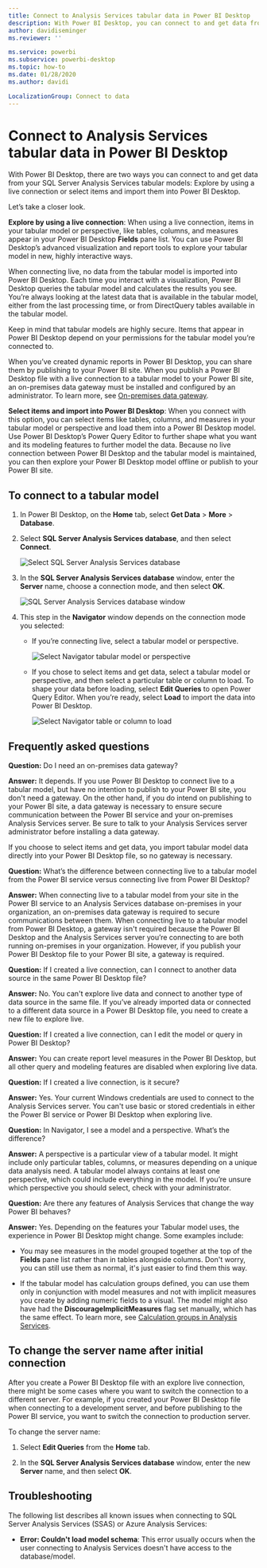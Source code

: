 ```yaml
---
title: Connect to Analysis Services tabular data in Power BI Desktop
description: With Power BI Desktop, you can connect to and get data from your SQL Server Analysis Services tabular models either by using a live connection or by selecting items to import into Power BI Desktop.
author: davidiseminger
ms.reviewer: ''

ms.service: powerbi
ms.subservice: powerbi-desktop
ms.topic: how-to
ms.date: 01/28/2020
ms.author: davidi

LocalizationGroup: Connect to data
---
```

# Connect to Analysis Services tabular data in Power BI Desktop
With Power BI Desktop, there are two ways you can connect to and get data from your SQL Server Analysis Services tabular models: Explore by using a live connection or select items and import them into Power BI Desktop.

Let’s take a closer look.

**Explore by using a live connection**: When using a live connection, items in your tabular model or perspective, like tables, columns, and measures appear in your Power BI Desktop **Fields** pane list. You can use Power BI Desktop’s advanced visualization and report tools to explore your tabular model in new, highly interactive ways.

When connecting live, no data from the tabular model is imported into Power BI Desktop. Each time you interact with a visualization, Power BI Desktop queries the tabular model and calculates the results you see. You’re always looking at the latest data that is available in the tabular model, either from the last processing time, or from DirectQuery tables available in the tabular model. 

Keep in mind that tabular models are highly secure. Items that appear in Power BI Desktop depend on your permissions for the tabular model you’re connected to.

When you’ve created dynamic reports in Power BI Desktop, you can share them by publishing to your Power BI site. When you publish a Power BI Desktop file with a live connection to a tabular model to your Power BI site, an on-premises data gateway must be installed and configured by an administrator. To learn more, see [On-premises data gateway](service-gateway-onprem.md).

**Select items and import into Power BI Desktop**: When you connect with this option, you can select items like tables, columns, and measures in your tabular model or perspective and load them into a Power BI Desktop model. Use Power BI Desktop’s Power Query Editor to further shape what you want and its modeling features to further model the data. Because no live connection between Power BI Desktop and the tabular model is maintained, you can then explore your Power BI Desktop model offline or publish to your Power BI site.

## To connect to a tabular model
1. In Power BI Desktop, on the **Home** tab, select **Get Data** > **More** > **Database**.
   
1. Select **SQL Server Analysis Services database**, and then select **Connect**.
   
   ![Select SQL Server Analysis Services database](media/desktop-analysis-services-tabular-data/pbid_sqlas_getdata_as.png)
3. In the **SQL Server Analysis Services database** window, enter the **Server** name, choose a connection mode, and then select **OK**.
   
   ![SQL Server Analysis Services database window](media/desktop-analysis-services-tabular-data/pbid_sqlas_getdata_as_server.png)
4. This step in the **Navigator** window depends on the connection mode you selected:

   - If you’re connecting live, select a tabular model or perspective.
  
      ![Select Navigator tabular model or perspective](media/desktop-analysis-services-tabular-data/pbid_sqlas_getdata_as_live.png)
   - If you chose to select items and get data, select a tabular model or perspective, and then select a particular table or column to load. To shape your data before loading, select **Edit Queries** to open Power Query Editor. When you’re ready, select **Load** to import the data into Power BI Desktop.

      ![Select Navigator table or column to load](media/desktop-analysis-services-tabular-data/pbid_sqlas_getdata_as_select.png)

## Frequently asked questions
**Question:** Do I need an on-premises data gateway?

**Answer:** It depends. If you use Power BI Desktop to connect live to a tabular model, but have no intention to publish to your Power BI site, you don't need a gateway. On the other hand, if you do intend on publishing to your Power BI site, a data gateway is necessary to ensure secure communication between the Power BI service and your on-premises Analysis Services server. Be sure to talk to your Analysis Services server administrator before installing a data gateway.

If you choose to select items and get data, you import tabular model data directly into your Power BI Desktop file, so no gateway is necessary.

**Question:** What’s the difference between connecting live to a tabular model from the Power BI service versus connecting live from Power BI Desktop?

**Answer:** When connecting live to a tabular model from your site in the Power BI service to an Analysis Services database on-premises in your organization, an on-premises data gateway is required to secure communications between them. When connecting live to a tabular model from Power BI Desktop, a gateway isn't required because the Power BI Desktop and the Analysis Services server you’re connecting to are both running on-premises in your organization. However, if you publish your Power BI Desktop file to your Power BI site, a gateway is required.

**Question:** If I created a live connection, can I connect to another data source in the same Power BI Desktop file?

**Answer:** No. You can't explore live data and connect to another type of data source in the same file. If you’ve already imported data or connected to a different data source in a Power BI Desktop file, you need to create a new file to explore live.

**Question:** If I created a live connection, can I edit the model or query in Power BI Desktop?

**Answer:** You can create report level measures in the Power BI Desktop, but all other query and modeling features are disabled when exploring live data.

**Question:** If I created a live connection, is it secure?

**Answer:** Yes. Your current Windows credentials are used to connect to the Analysis Services server. You can't use basic or stored credentials in either the Power BI service or Power BI Desktop when exploring live.

**Question:** In Navigator, I see a model and a perspective. What’s the difference?

**Answer:** A perspective is a particular view of a tabular model. It might include only particular tables, columns, or measures depending on a unique data analysis need. A tabular model always contains at least one perspective, which could include everything in the model. If you’re unsure which perspective you should select, check with your administrator.

**Question:** Are there any features of Analysis Services that change the way Power BI behaves?

**Answer:** Yes. Depending on the features your Tabular model uses, the experience in Power BI Desktop might change. Some examples include:
* You may see measures in the model grouped together at the top of the **Fields** pane list rather than in tables alongside columns. Don't worry, you can still use them as normal, it's just easier to find them this way.

* If the tabular model has calculation groups defined, you can use them only in conjunction with model measures and not with implicit measures you create by adding numeric fields to a visual. The model might also have had the **DiscourageImplicitMeasures** flag set manually, which has the same effect. To learn more, see [Calculation groups in Analysis Services](https://docs.microsoft.com/analysis-services/tabular-models/calculation-groups#benefits).

## To change the server name after initial connection
After you create a Power BI Desktop file with an explore live connection, there might be some cases where you want to switch the connection to a different server. For example, if you created your Power BI Desktop file when connecting to a development server, and before publishing to the Power BI service, you want to switch the connection to production server.

To change the server name:

1. Select **Edit Queries** from the **Home** tab.

2. In the **SQL Server Analysis Services database** window, enter the new **Server** name, and then select **OK**.

   
## Troubleshooting 
The following list describes all known issues when connecting to SQL Server Analysis Services (SSAS) or Azure Analysis Services: 

* **Error: Couldn't load model schema**: This error usually occurs when the user connecting to Analysis Services doesn't have access to the database/model.

